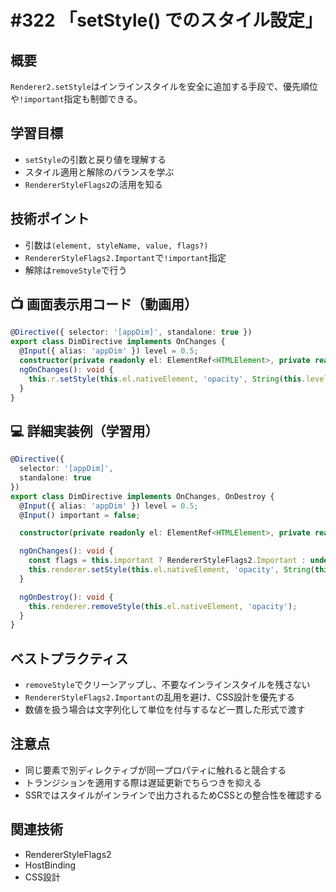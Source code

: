 # #322 「setStyle() でのスタイル設定」

## 概要
`Renderer2.setStyle`はインラインスタイルを安全に追加する手段で、優先順位や`!important`指定も制御できる。

## 学習目標
- `setStyle`の引数と戻り値を理解する
- スタイル適用と解除のバランスを学ぶ
- `RendererStyleFlags2`の活用を知る

## 技術ポイント
- 引数は`(element, styleName, value, flags?)`
- `RendererStyleFlags2.Important`で`!important`指定
- 解除は`removeStyle`で行う

## 📺 画面表示用コード（動画用）
```typescript
@Directive({ selector: '[appDim]', standalone: true })
export class DimDirective implements OnChanges {
  @Input({ alias: 'appDim' }) level = 0.5;
  constructor(private readonly el: ElementRef<HTMLElement>, private readonly r: Renderer2) {}
  ngOnChanges(): void {
    this.r.setStyle(this.el.nativeElement, 'opacity', String(this.level));
  }
}
```

## 💻 詳細実装例（学習用）
```typescript
@Directive({
  selector: '[appDim]',
  standalone: true
})
export class DimDirective implements OnChanges, OnDestroy {
  @Input({ alias: 'appDim' }) level = 0.5;
  @Input() important = false;

  constructor(private readonly el: ElementRef<HTMLElement>, private readonly renderer: Renderer2) {}

  ngOnChanges(): void {
    const flags = this.important ? RendererStyleFlags2.Important : undefined;
    this.renderer.setStyle(this.el.nativeElement, 'opacity', String(this.level), flags);
  }

  ngOnDestroy(): void {
    this.renderer.removeStyle(this.el.nativeElement, 'opacity');
  }
}
```

## ベストプラクティス
- `removeStyle`でクリーンアップし、不要なインラインスタイルを残さない
- `RendererStyleFlags2.Important`の乱用を避け、CSS設計を優先する
- 数値を扱う場合は文字列化して単位を付与するなど一貫した形式で渡す

## 注意点
- 同じ要素で別ディレクティブが同一プロパティに触れると競合する
- トランジションを適用する際は遅延更新でちらつきを抑える
- SSRではスタイルがインラインで出力されるためCSSとの整合性を確認する

## 関連技術
- RendererStyleFlags2
- HostBinding
- CSS設計
